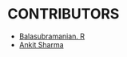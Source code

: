 # CONTRIBUTORS

* [Balasubramanian. R](https://github.com/Cyberkid2311)
* [Ankit Sharma](https://github.com/sarcasticcoder123)
